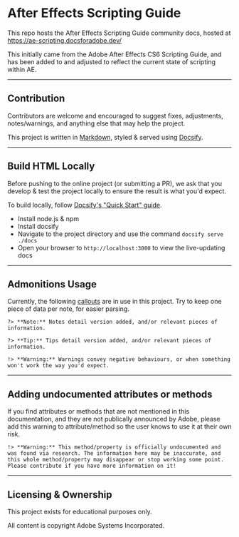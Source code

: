 # After Effects Scripting Guide

This repo hosts the After Effects Scripting Guide community docs, hosted at https://ae-scripting.docsforadobe.dev/

This initially came from the Adobe After Effects CS6 Scripting Guide, and has been added to and adjusted to reflect the current state of scripting within AE.

---

## Contribution

Contributors are welcome and encouraged to suggest fixes, adjustments, notes/warnings, and anything else that may help the project.

This project is written in [Markdown](https://en.wikipedia.org/wiki/Markdown), styled & served using [Docsify](https://docsify.js.org).

---

## Build HTML Locally

Before pushing to the online project (or submitting a PR), we ask that you develop & test the project locally to ensure the result is what you'd expect.

To build locally, follow [Docsify's "Quick Start" guide](https://docsify.js.org/#/quickstart).

- Install node.js & npm
- Install docsify
- Navigate to the project directory and use the command `docsify serve ./docs`
- Open your browser to `http://localhost:3000` to view the live-updating docs

---

## Admonitions Usage

Currently, the following [callouts](https://docsify.js.org/#/helpers?id=important-content) are in use in this project. Try to keep one piece of data per note, for easier parsing.

```
?> **Note:** Notes detail version added, and/or relevant pieces of information.

?> **Tip:** Tips detail version added, and/or relevant pieces of information.

!> **Warning:** Warnings convey negative behaviours, or when something won't work the way you'd expect.
```

---

## Adding undocumented attributes or methods

If you find attributes or methods that are not mentioned in this documentation, and they are not publically announced by Adobe, please add this warning to attribute/method so the user knows to use it at their own risk.

```
!> **Warning:** This method/property is officially undocumented and was found via research. The information here may be inaccurate, and this whole method/property may disappear or stop working some point. Please contribute if you have more information on it!
```

---

## Licensing & Ownership

This project exists for educational purposes only.

All content is copyright Adobe Systems Incorporated.
